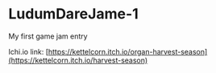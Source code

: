 # LudumDareJame-1
 My first game jam entry
 
Ichi.io link: [https://kettelcorn.itch.io/organ-harvest-season](https://kettelcorn.itch.io/harvest-season)
